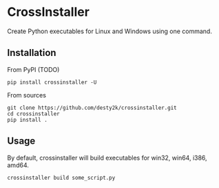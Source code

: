 # CrossInstaller
 Create Python executables for Linux and Windows using one command.

## Installation

From PyPI (TODO)

```shell
pip install crossinstaller -U
```

From sources

```shell
git clone https://github.com/desty2k/crossinstaller.git
cd crossinstaller
pip install .
```

## Usage

By default, crossinstaller will build executables for win32, win64, i386, amd64.

```shell
crossinstaller build some_script.py
```
